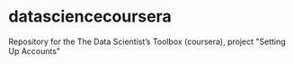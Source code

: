 datasciencecoursera
===================

Repository for the The Data Scientist’s Toolbox (coursera), project "Setting Up Accounts"
